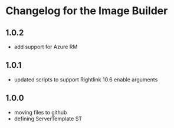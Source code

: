Changelog for the Image Builder
=================================================

1.0.2
-----
- add support for Azure RM

1.0.1
-----
- updated scripts to support Rightlink 10.6 enable arguments

1.0.0
------
- moving files to github
- defining ServerTemplate ST
